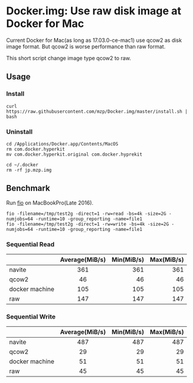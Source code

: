 # Docker.img: Use raw disk image at Docker for Mac
Current Docker for Mac(as long as 17.03.0-ce-mac1) use qcow2 as disk image format. But qcow2 is worse performance than raw format.

This short script change image type qcow2 to raw.

## Usage
### Install

```
curl https://raw.githubusercontent.com/mzp/Docker.img/master/install.sh | bash
```

### Uninstall

```
cd /Applications/Docker.app/Contents/MacOS
rm com.docker.hyperkit
mv com.docker.hyperkit.original com.docker.hyprekit

cd ~/.docker
rm -rf jp.mzp.img
```

## Benchmark
Run [fio](https://github.com/axboe/fio) on MacBookPro(Late 2016).

```
fio -filename=/tmp/test2g -direct=1 -rw=read -bs=4k -size=2G -numjobs=64 -runtime=10 -group_reporting -name=file1
fio -filename=/tmp/test2g -direct=1 -rw=write -bs=4k -size=2G -numjobs=64 -runtime=10 -group_reporting -name=file1
```

### Sequential Read

|               | Average(MiB/s) | Min(MiB/s) | Max(MiB/s) |
| ------------- |:--------------:|-----------:|-----------:|
| navite        | 361            | 361        | 361        |
| qcow2         | 46             | 46         | 46         |
| docker machine| 105            | 105        | 105        |
| raw           | 147            | 147        | 147        |

### Sequential Write

|               | Average(MiB/s) | Min(MiB/s) | Max(MiB/s) |
| ------------- |:--------------:|-----------:|-----------:|
| navite        | 487            | 487        | 487        |
| qcow2         | 29             | 29         | 29         |
| docker machine| 51             | 51         | 51         |
| raw           | 45             | 45         | 45        |

